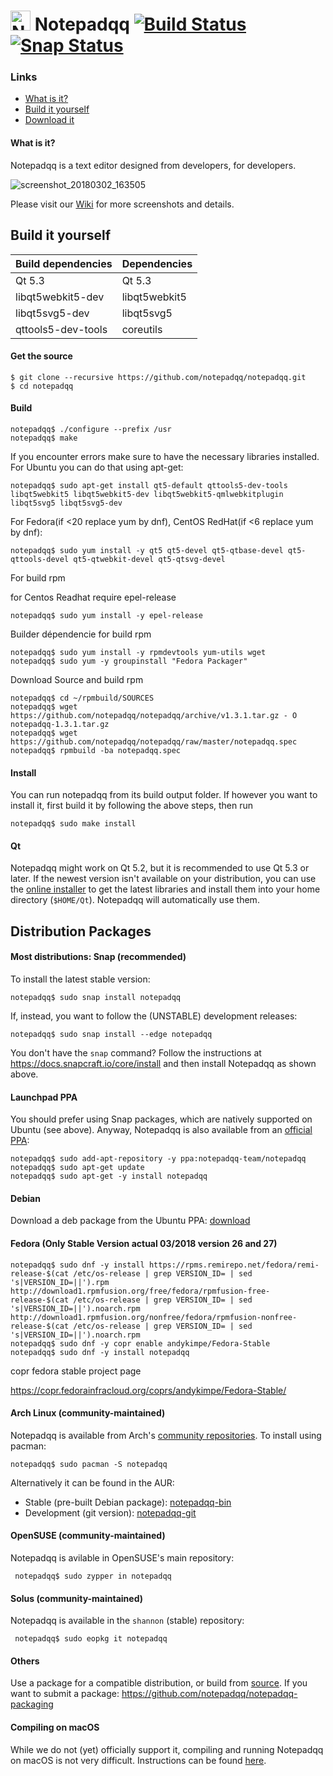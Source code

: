 # <img src="https://user-images.githubusercontent.com/4319621/36906314-e3f99680-1e35-11e8-90fd-f959c9641f36.png" alt="Notepadqq" width="32" height="32" /> Notepadqq [![Build Status](https://travis-ci.org/notepadqq/notepadqq.svg?branch=master)](https://travis-ci.org/notepadqq/notepadqq) [![Snap Status](https://build.snapcraft.io/badge/notepadqq/notepadqq.svg)](https://build.snapcraft.io/user/notepadqq/notepadqq)

### Links

* [What is it?](#what-is-it)
* [Build it yourself](#build-it-yourself)
* [Download it](#distribution-packages)

#### What is it?

Notepadqq is a text editor designed from developers, for developers. 

![screenshot_20180302_163505](https://notepadqq.com/s/images/snapshot1.png)

Please visit our [Wiki](https://github.com/notepadqq/notepadqq/wiki) for more screenshots and details.

Build it yourself
-----

| Build dependencies | Dependencies  |
|--------------------|---------------|
| Qt 5.3             | Qt 5.3        |
| libqt5webkit5-dev  | libqt5webkit5 |
| libqt5svg5-dev     | libqt5svg5    |
| qttools5-dev-tools | coreutils     |

#### Get the source

    $ git clone --recursive https://github.com/notepadqq/notepadqq.git
    $ cd notepadqq

#### Build

    notepadqq$ ./configure --prefix /usr
    notepadqq$ make
    
If you encounter errors make sure to have the necessary libraries installed. For Ubuntu you can do that using apt-get:

    notepadqq$ sudo apt-get install qt5-default qttools5-dev-tools libqt5webkit5 libqt5webkit5-dev libqt5webkit5-qmlwebkitplugin libqt5svg5 libqt5svg5-dev

For Fedora(if <20 replace yum by dnf), CentOS RedHat(if <6 replace yum by dnf):

    notepadqq$ sudo yum install -y qt5 qt5-devel qt5-qtbase-devel qt5-qttools-devel qt5-qtwebkit-devel qt5-qtsvg-devel

For build rpm

for Centos Readhat require epel-release

    notepadqq$ sudo yum install -y epel-release
   
Builder dépendencie for build rpm
    
    notepadqq$ sudo yum install -y rpmdevtools yum-utils wget
    notepadqq$ sudo yum -y groupinstall "Fedora Packager"
    
Download Source and build rpm
    
    notepadqq$ cd ~/rpmbuild/SOURCES
    notepadqq$ wget https://github.com/notepadqq/notepadqq/archive/v1.3.1.tar.gz - O notepadqq-1.3.1.tar.gz
    notepadqq$ wget https://github.com/notepadqq/notepadqq/raw/master/notepadqq.spec
    notepadqq$ rpmbuild -ba notepadqq.spec
    
#### Install

You can run notepadqq from its build output folder. If however you want to install it, first build it
by following the above steps, then run

    notepadqq$ sudo make install

#### Qt

Notepadqq might work on Qt 5.2, but it is recommended to use Qt 5.3 or later. If the newest version isn't available on your distribution, you can use the [online installer](http://www.qt.io/download-open-source) to get the latest libraries and install them into your home directory (`$HOME/Qt`). Notepadqq will automatically use them.

Distribution Packages
---------------------

#### Most distributions: Snap (recommended)

To install the latest stable version:

    notepadqq$ sudo snap install notepadqq

If, instead, you want to follow the (UNSTABLE) development releases:

    notepadqq$ sudo snap install --edge notepadqq

You don't have the `snap` command? Follow the instructions at https://docs.snapcraft.io/core/install and then install Notepadqq as shown above.

#### Launchpad PPA
You should prefer using Snap packages, which are natively supported on Ubuntu (see above). Anyway, Notepadqq is also available from an [official PPA](https://launchpad.net/~notepadqq-team/+archive/ubuntu/notepadqq):

    notepadqq$ sudo add-apt-repository -y ppa:notepadqq-team/notepadqq
    notepadqq$ sudo apt-get update
    notepadqq$ sudo apt-get -y install notepadqq

#### Debian
Download a deb package from the Ubuntu PPA: [download](https://launchpad.net/~notepadqq-team/+archive/ubuntu/notepadqq/+packages)

#### Fedora (Only Stable Version actual 03/2018 version 26 and 27)

    notepadqq$ sudo dnf -y install https://rpms.remirepo.net/fedora/remi-release-$(cat /etc/os-release | grep VERSION_ID= | sed 's|VERSION_ID=||').rpm http://download1.rpmfusion.org/free/fedora/rpmfusion-free-release-$(cat /etc/os-release | grep VERSION_ID= | sed 's|VERSION_ID=||').noarch.rpm http://download1.rpmfusion.org/nonfree/fedora/rpmfusion-nonfree-release-$(cat /etc/os-release | grep VERSION_ID= | sed 's|VERSION_ID=||').noarch.rpm
    notepadqq$ sudo dnf -y copr enable andykimpe/Fedora-Stable
    notepadqq$ sudo dnf -y install notepadqq
    
copr fedora stable project page

https://copr.fedorainfracloud.org/coprs/andykimpe/Fedora-Stable/

#### Arch Linux (community-maintained)
Notepadqq is available from Arch's [community repositories](https://www.archlinux.org/packages/community/x86_64/notepadqq/). To install using pacman:

    notepadqq$ sudo pacman -S notepadqq

Alternatively it can be found in the AUR:

 * Stable (pre-built Debian package): [notepadqq-bin](https://aur.archlinux.org/packages/notepadqq-bin/)
 * Development (git version): [notepadqq-git](https://aur.archlinux.org/packages/notepadqq-git/)

#### OpenSUSE (community-maintained)
Notepadqq is avilable in OpenSUSE's main repository:

     notepadqq$ sudo zypper in notepadqq
     
#### Solus (community-maintained)
Notepadqq is available in the `shannon` (stable) repository:

     notepadqq$ sudo eopkg it notepadqq

#### Others
Use a package for a compatible distribution, or build from [source](https://github.com/notepadqq/notepadqq.git).
If you want to submit a package: https://github.com/notepadqq/notepadqq-packaging

#### Compiling on macOS
While we do not (yet) officially support it, compiling and running Notepadqq on macOS is not very difficult. Instructions can be found [here](https://github.com/notepadqq/notepadqq/wiki/Compiling-Notepadqq-on-macOS).
